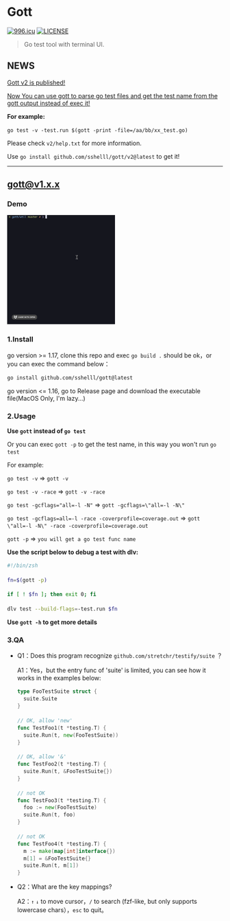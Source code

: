 # Gott

<a href="https://996.icu"><img src="https://img.shields.io/badge/link-996.icu-red.svg" alt="996.icu" /></a>
[![LICENSE](https://img.shields.io/badge/license-Anti%20996-blue.svg)](https://github.com/996icu/996.ICU/blob/master/LICENSE)

> Go test tool with terminal UI.



## NEWS

<u>Gott v2 is published!</u>

<u>Now You can use gott to parse go test files and get the test name from the gott output instead of exec it!</u>

**For example:**

`go test -v -test.run $(gott -print -file=/aa/bb/xx_test.go)`

Please check `v2/help.txt` for more information.

Use `go install github.com/sshelll/gott/v2@latest` to get it!

---



## gott@v1.x.x

### Demo

<img src="./gif/demo.gif" alt="demo" width=50%>

### 1.Install

go version >= 1.17, clone this repo and exec `go build .` should be ok，or you can exec the command below：

```sh
go install github.com/sshelll/gott@latest
```

go version <= 1.16, go to Release page and download the executable file(MacOS Only, I'm lazy...)

### 2.Usage

**Use `gott` instead of `go test`**

Or you can exec `gott -p` to get the test name, in this way you won't run `go test`

For example:

`go test -v` => `gott -v`

`go test -v -race` => `gott -v -race`

`go test -gcflags="all=-l -N"` => `gott -gcflags=\"all=-l -N\"`

`go test -gcflags=all=-l -race -coverprofile=coverage.out` => `gott \"all=-l -N\" -race -coverprofile=coverage.out`

`gott -p` => `you will get a go test func name`

**Use the script below to debug a test with dlv:**

```sh
#!/bin/zsh

fn=$(gott -p)

if [ ! $fn ]; then exit 0; fi

dlv test --build-flags=-test.run $fn
```

**Use `gott -h` to get more details**

### 3.QA

- Q1：Does this program recognize `github.com/stretchr/testify/suite` ？

  A1：Yes，but the entry func of 'suite' is limited, you can see how it works in the examples below:

  ```go
  type FooTestSuite struct {
    suite.Suite
  }

  // OK, allow 'new'
  func TestFoo1(t *testing.T) {
    suite.Run(t, new(FooTestSuite))
  }

  // OK, allow '&'
  func TestFoo2(t *testing.T) {
    suite.Run(t, &FooTestSuite{})
  }

  // not OK
  func TestFoo3(t *testing.T) {
    foo := new(FooTestSuite)
    suite.Run(t, foo)
  }

  // not OK
  func TestFoo4(t *testing.T) {
    m := make(map[int]interface{})
    m[1] = &FooTestSuite{}
    suite.Run(t, m[1])
  }
  ```

- Q2：What are the key mappings?

  A2：`↑` `↓` to move cursor，`/` to search (fzf-like, but only supports lowercase chars），`esc` to quit。
